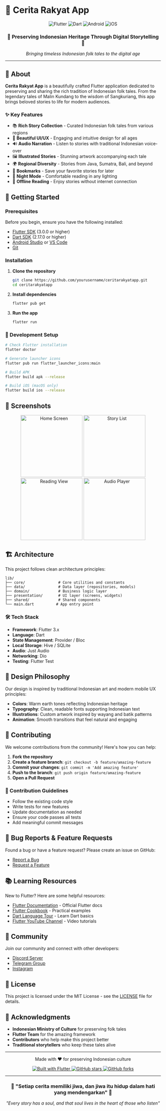 # 📖 Cerita Rakyat App

<div align="center">
  <img src="https://img.shields.io/badge/Flutter-02569B?style=for-the-badge&logo=flutter&logoColor=white" alt="Flutter">
  <img src="https://img.shields.io/badge/Dart-0175C2?style=for-the-badge&logo=dart&logoColor=white" alt="Dart">
  <img src="https://img.shields.io/badge/Android-3DDC84?style=for-the-badge&logo=android&logoColor=white" alt="Android">
  <img src="https://img.shields.io/badge/iOS-000000?style=for-the-badge&logo=ios&logoColor=white" alt="iOS">
</div>

<div align="center">
  <h3>🌟 Preserving Indonesian Heritage Through Digital Storytelling 🌟</h3>
  <p><em>Bringing timeless Indonesian folk tales to the digital age</em></p>
</div>

---

## 🎯 About

**Cerita Rakyat App** is a beautifully crafted Flutter application dedicated to preserving and sharing the rich tradition of Indonesian folk tales. From the legendary tales of Malin Kundang to the wisdom of Sangkuriang, this app brings beloved stories to life for modern audiences.

### ✨ Key Features

- 📚 **Rich Story Collection** - Curated Indonesian folk tales from various regions
- 🎨 **Beautiful UI/UX** - Engaging and intuitive design for all ages
- 🔊 **Audio Narration** - Listen to stories with traditional Indonesian voice-over
- 🖼️ **Illustrated Stories** - Stunning artwork accompanying each tale
- 🌍 **Regional Diversity** - Stories from Java, Sumatra, Bali, and beyond
- 🔖 **Bookmarks** - Save your favorite stories for later
- 🌙 **Night Mode** - Comfortable reading in any lighting
- 📱 **Offline Reading** - Enjoy stories without internet connection

## 🚀 Getting Started

### Prerequisites

Before you begin, ensure you have the following installed:

- [Flutter SDK](https://docs.flutter.dev/get-started/install) (3.0.0 or higher)
- [Dart SDK](https://dart.dev/get-dart) (2.17.0 or higher)
- [Android Studio](https://developer.android.com/studio) or [VS Code](https://code.visualstudio.com/)
- [Git](https://git-scm.com/)

### Installation

1. **Clone the repository**
   ```bash
   git clone https://github.com/yourusername/ceritarakyatapp.git
   cd ceritarakyatapp
   ```

2. **Install dependencies**
   ```bash
   flutter pub get
   ```

3. **Run the app**
   ```bash
   flutter run
   ```

### 🔧 Development Setup

```bash
# Check Flutter installation
flutter doctor

# Generate launcher icons
flutter pub run flutter_launcher_icons:main

# Build APK
flutter build apk --release

# Build iOS (macOS only)
flutter build ios --release
```

## 📱 Screenshots

<div align="center">
  <img src="screenshots/home_screen.png" width="200" alt="Home Screen">
  <img src="screenshots/story_list.png" width="200" alt="Story List">
  <img src="screenshots/reading_view.png" width="200" alt="Reading View">
  <img src="screenshots/audio_player.png" width="200" alt="Audio Player">
</div>

## 🏗️ Architecture

This project follows clean architecture principles:

```
lib/
├── core/               # Core utilities and constants
├── data/               # Data layer (repositories, models)
├── domain/             # Business logic layer
├── presentation/       # UI layer (screens, widgets)
├── shared/             # Shared components
└── main.dart          # App entry point
```

### 🛠️ Tech Stack

- **Framework**: Flutter 3.x
- **Language**: Dart
- **State Management**: Provider / Bloc
- **Local Storage**: Hive / SQLite
- **Audio**: Just Audio
- **Networking**: Dio
- **Testing**: Flutter Test

## 🎨 Design Philosophy

Our design is inspired by traditional Indonesian art and modern mobile UX principles:

- **Colors**: Warm earth tones reflecting Indonesian heritage
- **Typography**: Clean, readable fonts supporting Indonesian text
- **Illustrations**: Custom artwork inspired by wayang and batik patterns
- **Animation**: Smooth transitions that feel natural and engaging

## 🌟 Contributing

We welcome contributions from the community! Here's how you can help:

1. **Fork the repository**
2. **Create a feature branch**: `git checkout -b feature/amazing-feature`
3. **Commit your changes**: `git commit -m 'Add amazing feature'`
4. **Push to the branch**: `git push origin feature/amazing-feature`
5. **Open a Pull Request**

### 📝 Contribution Guidelines

- Follow the existing code style
- Write tests for new features
- Update documentation as needed
- Ensure your code passes all tests
- Add meaningful commit messages

## 🐛 Bug Reports & Feature Requests

Found a bug or have a feature request? Please create an issue on GitHub:

- [Report a Bug](https://github.com/yourusername/ceritarakyatapp/issues/new?template=bug_report.md)
- [Request a Feature](https://github.com/yourusername/ceritarakyatapp/issues/new?template=feature_request.md)

## 📚 Learning Resources

New to Flutter? Here are some helpful resources:

- [Flutter Documentation](https://docs.flutter.dev/) - Official Flutter docs
- [Flutter Cookbook](https://docs.flutter.dev/cookbook) - Practical examples
- [Dart Language Tour](https://dart.dev/guides/language/language-tour) - Learn Dart basics
- [Flutter YouTube Channel](https://www.youtube.com/flutterdev) - Video tutorials

## 🤝 Community

Join our community and connect with other developers:

- [Discord Server](https://discord.gg/your-server)
- [Telegram Group](https://t.me/your-group)
- [Instagram](https://instagram.com/ceritarakyatapp)

## 📄 License

This project is licensed under the MIT License - see the [LICENSE](LICENSE) file for details.

## 🙏 Acknowledgments

- **Indonesian Ministry of Culture** for preserving folk tales
- **Flutter Team** for the amazing framework
- **Contributors** who help make this project better
- **Traditional storytellers** who keep these tales alive

---

<div align="center">
  <p>Made with ❤️ for preserving Indonesian culture</p>
  <p>
    <a href="https://flutter.dev">
      <img src="https://img.shields.io/badge/Built%20with-Flutter-blue?style=flat-square&logo=flutter" alt="Built with Flutter">
    </a>
    <a href="https://github.com/yourusername/ceritarakyatapp/stargazers">
      <img src="https://img.shields.io/github/stars/yourusername/ceritarakyatapp?style=flat-square" alt="GitHub stars">
    </a>
    <a href="https://github.com/yourusername/ceritarakyatapp/network">
      <img src="https://img.shields.io/github/forks/yourusername/ceritarakyatapp?style=flat-square" alt="GitHub forks">
    </a>
  </p>
</div>

---

<div align="center">
  <h3>🌸 "Setiap cerita memiliki jiwa, dan jiwa itu hidup dalam hati yang mendengarkan" 🌸</h3>
  <p><em>"Every story has a soul, and that soul lives in the heart of those who listen"</em></p>
</div>